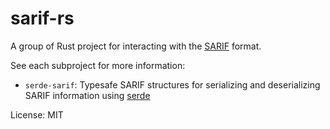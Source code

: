 # sarif-rs

A group of Rust project for interacting with the [SARIF](https://sarifweb.azurewebsites.net/) format.

See each subproject for more information:

- `serde-sarif`: Typesafe SARIF structures for serializing and deserializing SARIF information using [serde](https://serde.rs/)

License: MIT
